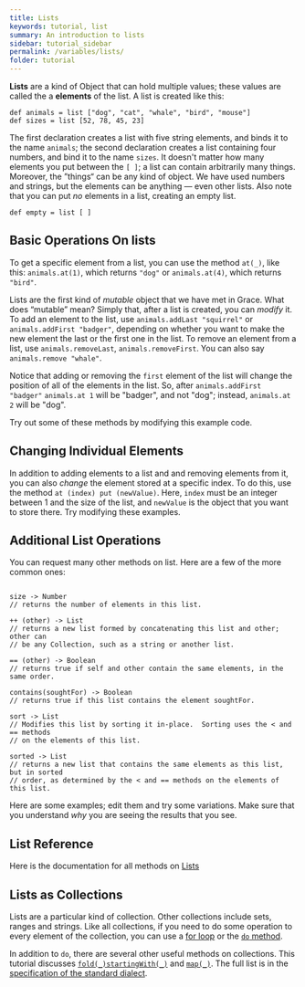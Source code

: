 ```yaml
---
title: Lists
keywords: tutorial, list
summary: An introduction to lists
sidebar: tutorial_sidebar
permalink: /variables/lists/
folder: tutorial
---
```

**Lists** are a kind of Object that can hold multiple values; these values
are called the a **elements** of
the list. A list is created like this:

```
def animals = list ["dog", "cat", "whale", "bird", "mouse"]
def sizes = list [52, 78, 45, 23]
```

The first declaration creates a list with five string elements, and binds
it to the name `animals`; the second declaration creates a list containing
four numbers, and bind it to the name `sizes`.
It doesn't matter how many elements you put between the `[ ]`; a list can contain
arbitrarily many things. Moreover, the ”things“ can be any kind of object.
We have used numbers 
and strings, but the elements can be anything — even other lists.
Also note that you can put _no_ elements in a list, creating an empty list.

```
def empty = list [ ]
```

## Basic Operations On lists

To get a specific element from a list, you
can use the method `at(_)`, like this: `animals.at(1)`, which returns `"dog"`
or `animals.at(4)`, which returns `"bird"`.

Lists are the first kind of *mutable* object that we have met in Grace.
What does “mutable” mean?  Simply that, after a list is created, you can _modify_ it.  
To add an element to the list, use `animals.addLast "squirrel"` or
`animals.addFirst "badger"`, depending on whether you want to make the
new element the last or the first one in the list. 
To remove an element from a list, use `animals.removeLast`, `animals.removeFirst`.
You can also say `animals.remove "whale"`.

Notice that adding or removing the `first` element of the list will change the
position of all of the elements in the list.  So, after `animals.addFirst "badger"`
`animals.at 1` will be "badger", and not "dog"; instead, `animals.at 2` will be "dog".

Try out some of these methods by modifying this example code.
<object id="example-1" data="{{site.editor}}?lists" width="100%" height="550px"> </object>

## Changing Individual Elements

In addition to adding elements to a list and and removing elements from it,
you can also _change_ the element stored at a specific index.  To do this, 
use the method `at (index) put (newValue)`.  Here, `index` must be an integer
between 1 and the size of the list, and `newValue` is the object that you want
to store there.  Try modifying these examples.


<object id="example-2" data="{{site.editor}}?lists-at-put" width="100%" height="550px"> </object>


## Additional List Operations

You can request many other methods on list.
Here are a few of the more common ones:

```

size -> Number
// returns the number of elements in this list.

++ (other) -> List
// returns a new list formed by concatenating this list and other; other can
// be any Collection, such as a string or another list.  

== (other) -> Boolean
// returns true if self and other contain the same elements, in the same order.

contains(soughtFor) -> Boolean
// returns true if this list contains the element soughtFor.

sort -> List
// Modifies this list by sorting it in-place.  Sorting uses the < and == methods
// on the elements of this list.

sorted -> List
// returns a new list that contains the same elements as this list, but in sorted 
// order, as determined by the < and == methods on the elements of this list.
```

Here are some examples; edit them and try some variations.  Make sure that you
understand _why_ you are seeing the results that you see.
<object id="example-3" data="{{site.editor}}?lists2" width="100%" height="550px"> </object>

## List Reference

Here is the documentation for all methods on [Lists]({{site.baseurl}}/dialects/standard/#list)

## Lists as Collections

Lists are a particular kind of collection.  Other collections include 
sets, ranges and strings.  Like all collections, if you need to do some operation 
to every element of the collection, you can use a [for loop]({{site.baseurl}}/control/for)
or the [`do` method]({{site.baseurl}}/variables/do).

In addition to `do`, there are several other useful methods on collections.
This tutorial discusses  [`fold(_)startingWith(_)`]({{site.baseurl}}/variables/fold)
and [`map(_)`]({{site.baseurl}}/variables/map).  The full list is in the
[specification of the standard dialect]({{site.baseurl}}/dialects/standard/#common-abstractions).
